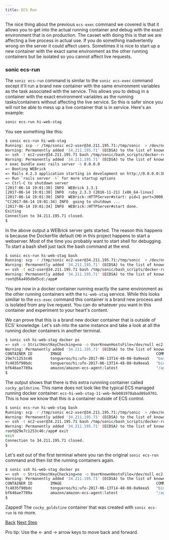 ```yaml
---
title: ECS Run
---
```


The nice thing about the previous `ecs-exec` command we covered is that it allows you to get into the actual running container and debug with the exact environment that is on production.  The cavaet with doing this is that we are affecting a live process in actual use. If you do something inadvertently wrong on the server it could affect users.  Sometimes it is nice to start up a new container with the exact same environment as the other running containers but be isolated so you cannot affect live requests.

### sonic ecs-run

The `sonic ecs-run` command is similar to the `sonic ecs-exec` command except it'll run a brand new container with the same environment variables as the task associated with the service. This allows you to debug in a container with the exact environment variables as the running tasks/containers without affecting the live service. So this is safer since you will not be able to mess up a live container that is in service.  Here's an example:

```sh
sonic ecs-run hi-web-stag
```

You see something like this:

```sh
$ sonic ecs-run hi-web-stag
Running: scp -r /tmp/sonic ec2-user@34.211.195.71:/tmp/sonic  > /dev/null
Warning: Permanently added '34.211.195.71' (ECDSA) to the list of known hosts.
=> ssh -t ec2-user@34.211.195.71 bash /tmp/sonic/bash_scripts/docker-run.sh
Warning: Permanently added '34.211.195.71' (ECDSA) to the list of known hosts.
+ exec bundle exec rails server -b 0.0.0.0
=> Booting WEBrick
=> Rails 4.2.3 application starting in development on http://0.0.0.0:3000
=> Run `rails server -h` for more startup options
=> Ctrl-C to shutdown server
[2017-06-14 19:01:30] INFO  WEBrick 1.3.1
[2017-06-14 19:01:30] INFO  ruby 2.3.3 (2016-11-21) [x86_64-linux]
[2017-06-14 19:01:30] INFO  WEBrick::HTTPServer#start: pid=1 port=3000
^C[2017-06-14 19:01:34] INFO  going to shutdown ...
[2017-06-14 19:01:34] INFO  WEBrick::HTTPServer#start done.
Exiting
Connection to 34.211.195.71 closed.
$
```

In the above output a WEBrick server gets started.  The reason this happens is because the Dockerfile default `CMD` in this project happens to start a webserver.  Most of the time you probably want to start shell for debugging.  To start a bash shell just tack the bash command at the end.

```sh
$ sonic ecs-run hi-web-stag bash
Running: scp -r /tmp/sonic ec2-user@34.211.195.71:/tmp/sonic  > /dev/null
Warning: Permanently added '34.211.195.71' (ECDSA) to the list of known hosts.
=> ssh -t ec2-user@34.211.195.71 bash /tmp/sonic/bash_scripts/docker-run.sh bash
Warning: Permanently added '34.211.195.71' (ECDSA) to the list of known hosts.
root@56a495dbd5cd:/app#
```

You are now in a docker container running exactly the same environment as the other running containers with the `hi-web-stag` service. While this looks similiar to the `ecs-exec` command this container is a brand new process and is isolated from any live request. You can do whatever you want in this container and experiment to your heart's content.

We can prove that this is a brand new docker container that is outside of ECS' knowledge. Let's ssh into the same instance and take a look at all the running docker containers in another terminal.

```sh
$ sonic ssh hi-web-stag docker ps
=> ssh -o StrictHostKeyChecking=no -o UserKnownHostsFile=/dev/null ec2-user@34.211.195.71 docker ps
Warning: Permanently added '34.211.195.71' (ECDSA) to the list of known hosts.
CONTAINER ID        IMAGE                                          COMMAND             CREATED             STATUS              PORTS                     NAMES
29e7c1253c46        tongueroo/hi:ufo-2017-06-13T14-48-08-0a9eea5   "bash"              54 seconds ago      Up 53 seconds       3000/tcp                  cocky_goldstine
fc4035f90bdc        tongueroo/hi:ufo-2017-06-13T14-48-08-0a9eea5   "bin/web"           About an hour ago   Up About an hour    0.0.0.0:32768->3000/tcp   ecs-hi-web-stag-11-web-9eb081978abad89a9701
bf646ae7789a        amazon/amazon-ecs-agent:latest                 "/agent"            About an hour ago   Up About an hour                              ecs-agent
$
```

The output shows that there is this extra runnning container called `cocky_goldstine`.  This name does not look like the typical ECS managed running docker container: `ecs-hi-web-stag-11-web-9eb081978abad89a9701`.  This is how we know that this is a container outside of ECS control.

```sh
$ sonic ecs-run hi-web-stag bash
Running: scp -r /tmp/sonic ec2-user@34.211.195.71:/tmp/sonic  > /dev/null
Warning: Permanently added '34.211.195.71' (ECDSA) to the list of known hosts.
=> ssh -t ec2-user@34.211.195.71 bash /tmp/sonic/bash_scripts/docker-run.sh bash
Warning: Permanently added '34.211.195.71' (ECDSA) to the list of known hosts.
root@29e7c1253c46:/app# exit
exit
Connection to 34.211.195.71 closed.
$
```

Let's exit out of the first terminal where you ran the original `sonic ecs-run` command and then list the running containers again.

```sh
$ sonic ssh hi-web-stag docker ps
=> ssh -o StrictHostKeyChecking=no -o UserKnownHostsFile=/dev/null ec2-user@34.211.195.71 docker ps
Warning: Permanently added '34.211.195.71' (ECDSA) to the list of known hosts.
CONTAINER ID        IMAGE                                          COMMAND             CREATED             STATUS              PORTS                     NAMES
fc4035f90bdc        tongueroo/hi:ufo-2017-06-13T14-48-08-0a9eea5   "bin/web"           About an hour ago   Up About an hour    0.0.0.0:32768->3000/tcp   ecs-hi-web-stag-11-web-9eb081978abad89a9701
bf646ae7789a        amazon/amazon-ecs-agent:latest                 "/agent"            About an hour ago   Up About an hour                              ecs-agent
$
```

Zapped!  The `cocky_goldstine` container that was created with `sonic ecs-run` is no more.

<a id="prev" class="btn btn-basic" href="{% link _docs/tutorial-ecs-exec.md %}">Back</a>
<a id="next" class="btn btn-primary" href="{% link _docs/tutorial-execute.md %}">Next Step</a>
<p class="keyboard-tip">Pro tip: Use the <- and -> arrow keys to move back and forward.</p>
